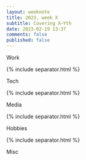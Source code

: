 ```yaml
---
layout: weeknote
title: 2023, week X
subtitle: Covering X–Yth
date: 2023-02-19 13:37
comments: false
published: false
---
```


Work

{% include separator.html %}

Tech

{% include separator.html %}

Media

{% include separator.html %}

Hobbies

{% include separator.html %}

Misc